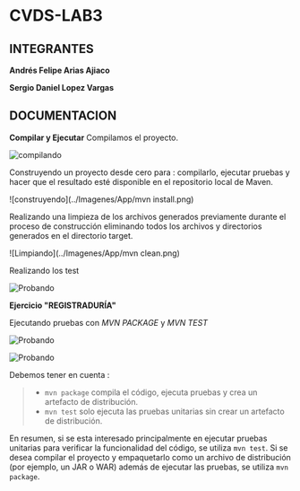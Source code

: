 # CVDS-LAB3

## INTEGRANTES

**Andrés Felipe Arias Ajiaco**

**Sergio Daniel Lopez Vargas**

## DOCUMENTACION

**Compilar y Ejecutar**
Compilamos el proyecto.

![compilando](../Imagenes/App/compilar.png)

Construyendo un proyecto desde cero para : compilarlo, ejecutar pruebas y hacer que el resultado esté disponible en el repositorio local de Maven.

![construyendo](../Imagenes/App/mvn install.png)

Realizando una limpieza de los archivos generados previamente durante el proceso de construcción eliminando todos los archivos y directorios generados en el directorio target. 

![Limpiando](../Imagenes/App/mvn clean.png)

Realizando los test

![Probando](../Imagenes/App/testOne.png)

**Ejercicio "REGISTRADURÍA"**

Ejecutando pruebas con *MVN PACKAGE* y *MVN TEST*

![Probando](../Imagenes/Registraduria/testTwo.png)

![Probando](../Imagenes/Registraduria/testTree.png)

Debemos tener en cuenta :

> * `mvn package` compila el código, ejecuta pruebas y crea un artefacto de distribución.
> * `mvn test` solo ejecuta las pruebas unitarias sin crear un artefacto de distribución.

En resumen, si se esta interesado principalmente en ejecutar pruebas unitarias para verificar la funcionalidad del código, se utiliza `mvn test`. Si se desea compilar el proyecto y empaquetarlo como un archivo de distribución (por ejemplo, un JAR o WAR) además de ejecutar las pruebas, se utiliza `mvn package`.





